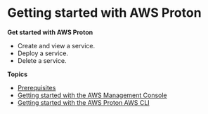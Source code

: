 # Getting started with AWS Proton<a name="ug-getting-started"></a>

**Get started with AWS Proton**
+ Create and view a service\.
+ Deploy a service\.
+ Delete a service\.

**Topics**
+ [Prerequisites](getting-started-prerequisites.md)
+ [Getting started with the AWS Management Console](ug-get-started-console.md)
+ [Getting started with the AWS Proton AWS CLI](ug-getting-started-cli.md)